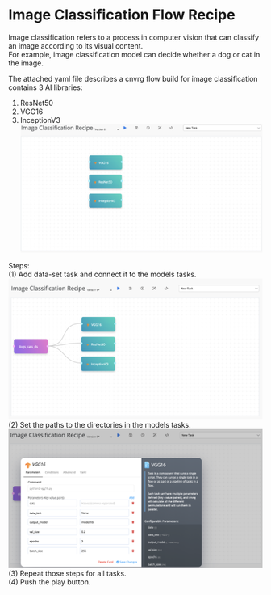 # Image Classification Flow Recipe
Image classification refers to a process in computer vision that can classify an image according to its visual content.  
For example, image classification model can decide whether a dog or cat in the image.

The attached yaml file describes a cnvrg flow build for image classification contains 3 AI libraries:  
1) ResNet50  
2) VGG16  
3) InceptionV3  
![unlinked](https://github.com/AccessibleAI/ailibrary/blob/master/Recipes/_docs/readme%20images/unliked_tasks.png)  

Steps:  
(1) Add data-set task and connect it to the models tasks.  
![connect](https://github.com/AccessibleAI/ailibrary/blob/master/Recipes/_docs/readme%20images/data_linked_to_tasks.png)  
(2) Set the paths to the directories in the models tasks.  
![set_paths](https://github.com/AccessibleAI/ailibrary/blob/master/Recipes/_docs/readme%20images/set_data_path.png)  
(3) Repeat those steps for all tasks.  
(4) Push the play button.  



